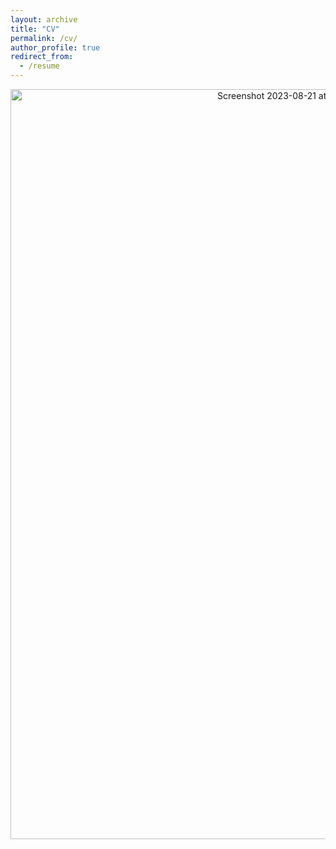 ```yaml
---
layout: archive
title: "CV"
permalink: /cv/
author_profile: true
redirect_from:
  - /resume
---
```


<p align="center">
  <a href="http://kartikp7.github.io/files/Kartik_CV_Jan2025.pdf">
    <img width="900" height="1200" alt="Screenshot 2023-08-21 at 2 24 22 AM" src="https://github.com/user-attachments/assets/629e952d-ef7e-4192-a960-ab6125c1d3be">
  </a>
</p>
